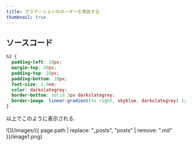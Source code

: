 ```yaml
---
title: グラデーションのボーダーを実装する
thumbnail: true
---
```


## ソースコード

```css
h2 {
  padding-left: 10px;
  margin-top: 20px;
  padding-top: 10px;
  padding-bottom: 10px;
  font-size: 1.6em;
  color: darkslategrey;
  border-bottom: solid 3px darkslategrey;
  border-image: linear-gradient(to right, skyblue, darkslategrey) 1;
}
```

以上でこのように表示される.  

![](/images/{{ page.path | replace: "_posts", "posts" | remove: ".md"  }}/image1.png)
